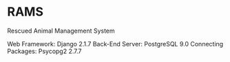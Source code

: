 # RAMS
Rescued Animal Management System

Web Framework: Django 2.1.7
Back-End Server: PostgreSQL 9.0
Connecting Packages: Psycopg2 2.7.7
